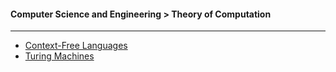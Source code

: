 #### Computer Science and Engineering > Theory of Computation

---

- [Context-Free Languages](/engineering/theory-of-computation/context-free-languages.html)
- [Turing Machines](/engineering/theory-of-computation/turing-machines.html)

